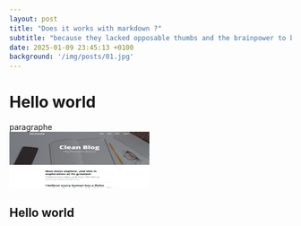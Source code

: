 ```yaml
---
layout: post
title: "Does it works with markdown ?"
subtitle: "because they lacked opposable thumbs and the brainpower to build a space program."
date: 2025-01-09 23:45:13 +0100
background: '/img/posts/01.jpg'
---
```

# Hello world
paragraphe<br>
<img src="/screenshot.png " width="250" height="100"/>

## Hello world